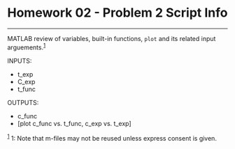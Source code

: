 # Homework 02 - Problem 2 Script Info
---
MATLAB review of variables, built-in functions, `plot` and its related input arguements.<sup>[1](#footnoteUno)</sup>    

INPUTS:
- t_exp
- C_exp
- t_func

OUTPUTS:
- c_func
- [plot c_func vs. t_func, c_exp vs. t_exp] 

<sup>[1](#footnoteUno)</sup>
<a name = "footnoteUno">1</a>: Note that m-files may not be reused unless express consent is given.
